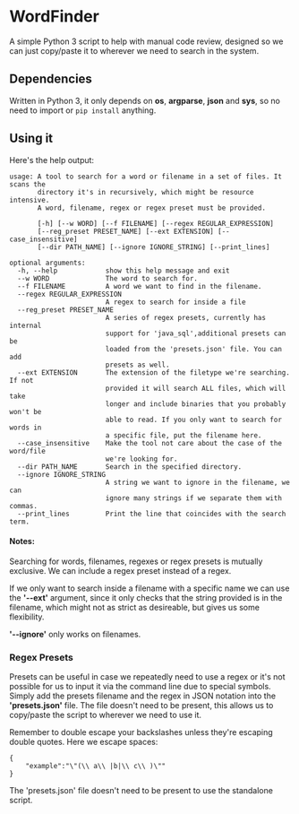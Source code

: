 # WordFinder
A simple Python 3 script to help with manual code review, designed so we can just copy/paste it to wherever we need to search in the system.

## Dependencies
Written in Python 3, it only depends on **os**, **argparse**, **json** and **sys**, so no need to import or ```pip install``` anything. 

## Using it

Here's the help output:

```
usage: A tool to search for a word or filename in a set of files. It scans the
       directory it's in recursively, which might be resource intensive.
       A word, filename, regex or regex preset must be provided.
       
       [-h] [--w WORD] [--f FILENAME] [--regex REGULAR_EXPRESSION]
       [--reg_preset PRESET_NAME] [--ext EXTENSION] [--case_insensitive]
       [--dir PATH_NAME] [--ignore IGNORE_STRING] [--print_lines]

optional arguments:
  -h, --help            show this help message and exit
  --w WORD              The word to search for.
  --f FILENAME          A word we want to find in the filename.
  --regex REGULAR_EXPRESSION
                        A regex to search for inside a file
  --reg_preset PRESET_NAME
                        A series of regex presets, currently has internal
                        support for 'java_sql',additional presets can be
                        loaded from the 'presets.json' file. You can add
                        presets as well.
  --ext EXTENSION       The extension of the filetype we're searching. If not
                        provided it will search ALL files, which will take
                        longer and include binaries that you probably won't be
                        able to read. If you only want to search for words in
                        a specific file, put the filename here.
  --case_insensitive    Make the tool not care about the case of the word/file
                        we're looking for.
  --dir PATH_NAME       Search in the specified directory.
  --ignore IGNORE_STRING
                        A string we want to ignore in the filename, we can
                        ignore many strings if we separate them with commas.
  --print_lines         Print the line that coincides with the search term.
```

#### Notes:
Searching for words, filenames, regexes or regex presets is mutually exclusive. We can include a regex preset instead of a regex.

If we only want to search inside a filename with a specific name we can use the **'--ext'** argument, since it only checks that the string provided is in the filename, which might not as strict as desireable, but gives us some flexibility.

**'--ignore'** only works on filenames.


### Regex Presets

Presets can be useful in case we repeatedly need to use a regex or it's not possible for us to input it via the command line due to special symbols. Simply add the presets filename and the regex in JSON notation into the **'presets.json'** file. The file doesn't need to be present, this allows us to copy/paste the script to wherever we need to use it.


Remember to double escape your backslashes unless they're escaping double quotes. Here we escape spaces:

```
{
    "example":"\"(\\ a\\ |b|\\ c\\ )\""
}
```

The 'presets.json' file doesn't need to be present to use the standalone script.
